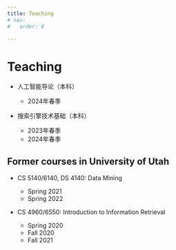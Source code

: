 ```yaml
---
title: Teaching
# nav:
#   order: 8

---
```


# <i class="fas fa-book"></i>Teaching

* 人工智能导论（本科）
  * 2024年春季

* 搜索引擎技术基础（本科）
  * 2023年春季
  * 2024年春季

## Former courses in University of Utah

* CS 5140/6140, DS 4140: Data Mining
  * Spring 2021
  * Spring 2022

* CS 4960/6550: Introduction to Information Retrieval
  * Spring 2020
  * Fall 2020
  * Fall 2021 